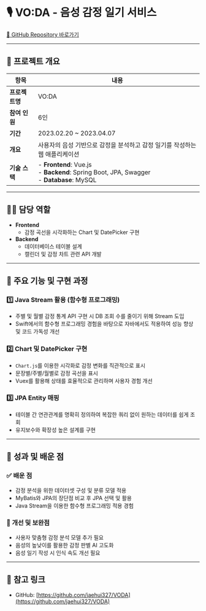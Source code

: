 # 🎙️ VO:DA - 음성 감정 일기 서비스

[🔗 GitHub Repository 바로가기](https://github.com/jaehui327/VODA)

---

## 🧾 프로젝트 개요

| 항목 | 내용 |
|------|------|
| **프로젝트명** | VO:DA |
| **참여 인원** | 6인 |
| **기간** | 2023.02.20 ~ 2023.04.07 |
| **개요** | 사용자의 음성 기반으로 감정을 분석하고 감정 일기를 작성하는 웹 애플리케이션 |
| **기술 스택** | - **Frontend**: Vue.js<br>- **Backend**: Spring Boot, JPA, Swagger<br>- **Database**: MySQL |

---

## 🧑‍💻 담당 역할

- **Frontend**
  - 감정 곡선을 시각화하는 Chart 및 DatePicker 구현
- **Backend**
  - 데이터베이스 테이블 설계
  - 캘린더 및 감정 차트 관련 API 개발

---

## 🔧 주요 기능 및 구현 과정

### 1️⃣ Java Stream 활용 (함수형 프로그래밍)

- 주별 및 월별 감정 통계 API 구현 시 DB 조회 수를 줄이기 위해 Stream 도입
- Swift에서의 함수형 프로그래밍 경험을 바탕으로 자바에서도 적용하여 성능 향상 및 코드 가독성 개선

### 2️⃣ Chart 및 DatePicker 구현

- `Chart.js`를 이용한 시각화로 감정 변화를 직관적으로 표시
- 문장별/주별/월별로 감정 곡선을 표시
- Vuex를 활용해 상태를 효율적으로 관리하며 사용자 경험 개선

### 3️⃣ JPA Entity 매핑

- 테이블 간 연관관계를 명확히 정의하여 복잡한 쿼리 없이 원하는 데이터를 쉽게 조회
- 유지보수와 확장성 높은 설계를 구현

---

## 🌱 성과 및 배운 점

### ✅ 배운 점

- 감정 분석을 위한 데이터셋 구성 및 분류 모델 적용
- MyBatis와 JPA의 장단점 비교 후 JPA 선택 및 활용
- Java Stream을 이용한 함수형 프로그래밍 적용 경험

### 🔄 개선 및 보완점

- 사용자 맞춤형 감정 분석 모델 추가 필요
- 음성의 높낮이를 활용한 감정 판별 AI 고도화
- 음성 일기 작성 시 인식 속도 개선 필요

---

## 📎 참고 링크

- GitHub: [https://github.com/jaehui327/VODA](https://github.com/jaehui327/VODA)
